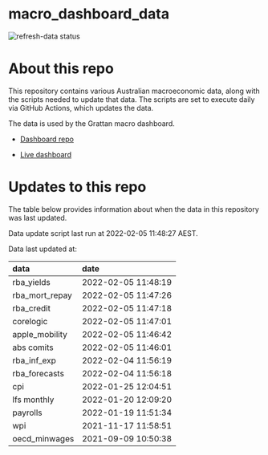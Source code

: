 
<!-- README.md is generated from README.Rmd. Please edit that file -->

# macro\_dashboard\_data

<!-- badges: start -->

![refresh-data
status](https://github.com/grattan/macro_dashboard_data/workflows/refresh-data/badge.svg)

<!-- badges: end -->

# About this repo

This repository contains various Australian macroeconomic data, along
with the scripts needed to update that data. The scripts are set to
execute daily via GitHub Actions, which updates the data.

The data is used by the Grattan macro dashboard.

  - [Dashboard repo](https://github.com/grattan/macrodashboard)

  - [Live dashboard](https://mattcowgill.shinyapps.io/macrodashboard/)

# Updates to this repo

The table below provides information about when the data in this
repository was last updated.

Data update script last run at 2022-02-05 11:48:27 AEST.

Data last updated at:

| data             | date                |
| :--------------- | :------------------ |
| rba\_yields      | 2022-02-05 11:48:19 |
| rba\_mort\_repay | 2022-02-05 11:47:26 |
| rba\_credit      | 2022-02-05 11:47:18 |
| corelogic        | 2022-02-05 11:47:01 |
| apple\_mobility  | 2022-02-05 11:46:42 |
| abs comits       | 2022-02-05 11:46:01 |
| rba\_inf\_exp    | 2022-02-04 11:56:19 |
| rba\_forecasts   | 2022-02-04 11:56:18 |
| cpi              | 2022-01-25 12:04:51 |
| lfs monthly      | 2022-01-20 12:09:20 |
| payrolls         | 2022-01-19 11:51:34 |
| wpi              | 2021-11-17 11:58:51 |
| oecd\_minwages   | 2021-09-09 10:50:38 |
